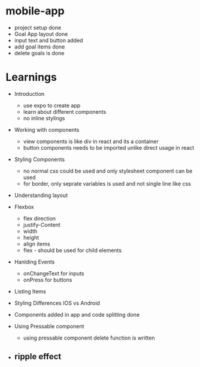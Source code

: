 # mobile-app
- project setup done
- Goal App layout done
- input text and button added
- add goal items done
- delete goals is done


# Learnings

- Introduction
  - use expo to create app
  - learn about different components
  - no inline stylings

- Working with components
  - view components is like div in react and its a container
  - button components needs to be imported unlike direct usage in react

- Styling Components
  - no normal css could be used and only stylesheet component can be used
  - for border, only seprate variables is used and not single line like css

- Understanding layout

- Flexbox
  - flex direction
  - justify-Content
  - width
  - height
  - align items
  - flex - should be used for child elements

- Hanlding Events
  - onChangeText for inputs
  - onPress for buttons

- Listing Items

- Styling Differences IOS vs Android

- Components added in app and code splitting done

- Using Pressable component
  - using pressable component delete function is written

- ripple effect
  - 